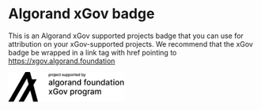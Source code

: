 # Algorand xGov badge

This is an Algorand xGov supported projects badge that you can use for attribution on your xGov-supported projects. We recommend that the xGov badge be wrapped in a link tag with href pointing to https://xgov.algorand.foundation


  <picture>
        <source media="(prefers-color-scheme: dark)" srcset="https://github.com/headline-design/xgov-badge/blob/main/xgov-badge-black.png?raw=true">
       <img alt="siws logo" src="https://github.com/headline-design/xgov-badge/blob/main/xgov-badge-black.png?raw=true" width="auto" height="60">
      </picture>
       
